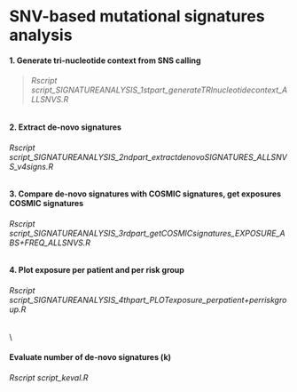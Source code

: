 # SNV-based mutational signatures analysis

#### 1. Generate tri-nucleotide context from SNS calling
> ###### Rscript script_SIGNATUREANALYSIS_1stpart_generateTRInucleotidecontext_ALLSNVS.R
#### 2. Extract de-novo signatures
###### Rscript script_SIGNATUREANALYSIS_2ndpart_extractdenovoSIGNATURES_ALLSNVS_v4signs.R
#### 3. Compare de-novo signatures with COSMIC signatures, get exposures COSMIC signatures
###### Rscript script_SIGNATUREANALYSIS_3rdpart_getCOSMICsignatures_EXPOSURE_ABS+FREQ_ALLSNVS.R
#### 4. Plot exposure per patient and per risk group
###### Rscript script_SIGNATUREANALYSIS_4thpart_PLOTexposure_perpatient+perriskgroup.R
\
#### Evaluate number of de-novo signatures (k)
###### Rscript script_keval.R
